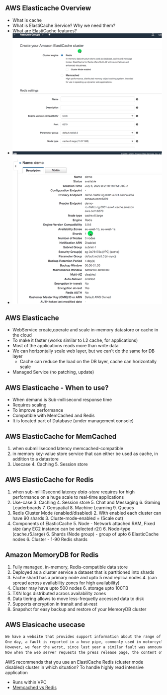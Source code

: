 ## AWS Elasticache Overview

* What is cache
* What is ElastiCache Service? Why we need them?
* What are ElastiCache features?
* ![amazong aurora serverless](../img/database/aws_rds_elasticcache.png)
* ![amazong aurora serverless](../img/database/aws_elasticcache_cluster.png)
## AWS Elasticache

* WebService create,operate and scale in-memory datastore or cache in the cloud
* To make it faster (works similar to L2 cache, for applications)
* Most of the applications reads more than write data
* We can horizontally scale web layer, but we can't do the same for DB layer
  * Cache can reduce the load on the DB layer, cache can horizontally scale
* Managed Service (no patching, update)

## AWS Elasticache - When to use?

* When demand is Sub-millisecond response time
* Requires scaling
* To improve performance
* Compatible with MemCached and Redis
* It is located part of Database (under management console)


## AWS ElasticCache for MemCached
1. when submillisecond latency memcached-compatible
2. in memory key-value store service that can either be used as cache, in addition to a datastore
3. Usecase
   4. Caching
   5. Session store

## AWS ElasticCache for Redis
1. when sub-milli0second latency *data-store* requires for high performance on a huge scale to real-time applications
2. Use-case
   3. Caching
   4. Session store
   5. Chat and Messaging
   6. Gaming Leaderboards
   7. Geospatial
   8. Machine Learning
   9. Queues
1. Redis Cluster Mode (enabled/disabled)
   2. With enabled each cluster can have 90 shards
   3. Cluste-mode-enabled = (Scale out)
4. Components of ElasticCache
   5. Node - Network attached RAM, Fixed size (any EC2 instance can be selected r2/)
      6. Node-type (cache.r5.large)
   6. Shards (Node group) - group of upto 6 ElasticCache nodes
   6. Cluster - 1-90 Redis shards

## Amazon MemoryDB for Redis
1. Fully managed, in-memory, Redis-compatible data store
2. Deployed as a cluster service a dataset that is partitioned into shards
3. Eache shard has a primary node and upto 5 read replica nodes
   4. (can spread across availability zones for high availability)
5. Cluster may have upto 500 nodes
   6. storage upto 100TB
7. TXN logs distributed across availability zones
8. Data tiering allows to move less-frequetly accessed data to disk
8. Supports encryption in transit and at-rest
9. Snapshot for easy backup and restore of your MemoryDB cluster

## AWS Elasicache usecase

```txt
We have a website that provides support information about the range of motorcycles that we sell worldwide. We've sold five million motorcycles since 2010. Our support website usually receives around 100 thousand hits a day, generally from people looking for information about the specifications of our motorcycles and user guides. 
One day, a fault is reported in a hose pipe, commonly used in motorcycle engines. Anyone who has a motorcycle wants to verify that their bike does not use this hose pipe. Luckily, our motorcycles do not use the faulty hose pipe, and we put out a press release stating that fact. 
However, we fear the worst, since last year a similar fault was announced and our website crashed when two million customers checked our website for information about the fault. This time, our website received seven million views, however, the website was able to respond and deliver on those requests, because after the site crashed last year, we implemented Amazon ElastiCache between the web server and the MySQL database, to cache website-based content. 
Now when the web server requests the press release page, the content of that page is delivered out of Amazon ElastiCache, reducing the amount of time it takes the web server to display the press release by removing the need for the web server to request the press release page content from the MySQL database.
```
AWS recommends that you use an ElastiCache Redis (cluster mode disabled) cluster in which situation?
To handle highly read intensive application
* Runs within VPC
* [Memcached vs Redis](https://aws.amazon.com/elasticache/redis-vs-memcached/)
